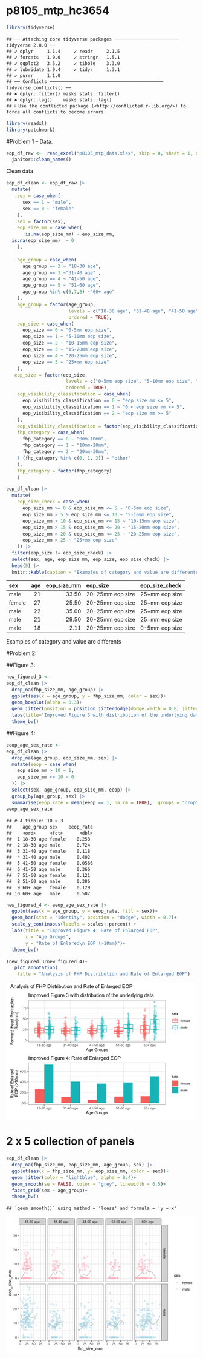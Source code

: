 p8105_mtp_hc3654
================

``` r
library(tidyverse)
```

    ## ── Attaching core tidyverse packages ──────────────────────── tidyverse 2.0.0 ──
    ## ✔ dplyr     1.1.4     ✔ readr     2.1.5
    ## ✔ forcats   1.0.0     ✔ stringr   1.5.1
    ## ✔ ggplot2   3.5.2     ✔ tibble    3.3.0
    ## ✔ lubridate 1.9.4     ✔ tidyr     1.3.1
    ## ✔ purrr     1.1.0     
    ## ── Conflicts ────────────────────────────────────────── tidyverse_conflicts() ──
    ## ✖ dplyr::filter() masks stats::filter()
    ## ✖ dplyr::lag()    masks stats::lag()
    ## ℹ Use the conflicted package (<http://conflicted.r-lib.org/>) to force all conflicts to become errors

``` r
library(readxl)
library(patchwork)
```

\#Problem 1 – Data.

``` r
eop_df_raw <-  read_excel("p8105_mtp_data.xlsx", skip = 8, sheet = 1, na = c("NA",".", "")) |> 
  janitor::clean_names()
```

Clean data

``` r
eop_df_clean <- eop_df_raw |> 
  mutate(
    sex = case_when(
      sex == 1 ~ "male",
      sex == 0 ~ "female"
    ), 
    sex = factor(sex),
    eop_size_mm = case_when(
      !is.na(eop_size_mm) ~ eop_size_mm,  
  is.na(eop_size_mm)  ~ 0
    ),

    age_group = case_when(
      age_group == 2 ~ "18-30 age",
      age_group == 3 ~"31-40 age" ,
      age_group == 4 ~ "41-50 age",
      age_group == 5 ~ "51-60 age",
      age_group %in% c(6,7,8) ~"60+ age"
    ),
    age_group = factor(age_group, 
                       levels = c("18-30 age", "31-40 age", "41-50 age", "51-60 age", "60+ age"),
                       ordered = TRUE),
    eop_size = case_when( 
      eop_size == 0 ~ "0-5mm eop size",
      eop_size == 1 ~ "5-10mm eop size",
      eop_size == 2 ~ "10-15mm eop size",
      eop_size == 3 ~ "15-20mm eop size",
      eop_size == 4 ~ "20-25mm eop size",
      eop_size == 5 ~ "25+mm eop size"
    ),
   eop_size = factor(eop_size,
                      levels = c("0-5mm eop size", "5-10mm eop size", "10-15mm eop size", "15-20mm eop size", "20-25mm eop size", "25+mm eop size"),
                      ordered = TRUE),
    eop_visibility_classification = case_when(
      eop_visibility_classification == 0 ~ "eop size mm <= 5",
      eop_visibility_classification == 1 ~ "0 < eop size mm <= 5",
      eop_visibility_classification == 2 ~ "eop size mm >= 5"
    ),
    eop_visibility_classification = factor(eop_visibility_classification),
    fhp_category = case_when(
      fhp_category == 0 ~ "0mm-10mm",
      fhp_category == 1 ~ "10mm-20mm",
      fhp_category == 2 ~ "20mm-30mm",
    ! (fhp_category %in% c(0, 1, 2)) ~ "other"
    ),
    fhp_category = factor(fhp_category)
    )
```

``` r
eop_df_clean |> 
  mutate(
    eop_size_check = case_when(
      eop_size_mm >= 0 & eop_size_mm <= 5 ~ "0-5mm eop size",
      eop_size_mm > 5 & eop_size_mm <= 10 ~ "5-10mm eop size",
      eop_size_mm > 10 & eop_size_mm <= 15 ~ "10-15mm eop size",
      eop_size_mm > 15 & eop_size_mm <= 20 ~ "15-20mm eop size",
      eop_size_mm > 20 & eop_size_mm <= 25 ~ "20-25mm eop size",
      eop_size_mm > 25 ~ "25+mm eop size"
    )) |> 
  filter(eop_size != eop_size_check) |> 
  select(sex, age, eop_size_mm, eop_size, eop_size_check) |> 
  head(5) |> 
  knitr::kable(caption = "Examples of category and value are differents")
```

| sex    | age | eop_size_mm | eop_size         | eop_size_check |
|:-------|----:|------------:|:-----------------|:---------------|
| male   |  21 |       33.50 | 20-25mm eop size | 25+mm eop size |
| female |  27 |       25.50 | 20-25mm eop size | 25+mm eop size |
| male   |  22 |       35.00 | 20-25mm eop size | 25+mm eop size |
| male   |  21 |       29.50 | 20-25mm eop size | 25+mm eop size |
| male   |  18 |        2.11 | 20-25mm eop size | 0-5mm eop size |

Examples of category and value are differents

\#Problem 2:

\##Figure 3:

``` r
new_figured_3 <- 
eop_df_clean |> 
  drop_na(fhp_size_mm, age_group) |> 
  ggplot(aes(x = age_group, y = fhp_size_mm, color = sex))+
  geom_boxplot(alpha = 0.3)+
  geom_jitter(position = position_jitterdodge(dodge.width = 0.8, jitter.width = 0.2), alpha = 0.2)+
  labs(title="Improved Figure 3 with distribution of the underlying data", x = "Age Groups", y = "Forward Head Protraction\n Size(mm)")+
  theme_bw()
```

\##Figure 4:

``` r
eeop_age_sex_rate <- 
eop_df_clean |> 
  drop_na(age_group, eop_size_mm, sex) |> 
  mutate(eeop = case_when(
    eop_size_mm > 10 ~ 1,
    eop_size_mm <= 10 ~ 0
  )) |> 
  select(sex, age_group, eop_size_mm, eeop) |> 
  group_by(age_group, sex) |> 
  summarise(eeop_rate = mean(eeop == 1, na.rm = TRUE), .groups = "drop")
eeop_age_sex_rate
```

    ## # A tibble: 10 × 3
    ##    age_group sex    eeop_rate
    ##    <ord>     <fct>      <dbl>
    ##  1 18-30 age female    0.258 
    ##  2 18-30 age male      0.724 
    ##  3 31-40 age female    0.118 
    ##  4 31-40 age male      0.402 
    ##  5 41-50 age female    0.0566
    ##  6 41-50 age male      0.366 
    ##  7 51-60 age female    0.121 
    ##  8 51-60 age male      0.386 
    ##  9 60+ age   female    0.129 
    ## 10 60+ age   male      0.507

``` r
new_figured_4 <- eeop_age_sex_rate |> 
  ggplot(aes(x = age_group, y = eeop_rate, fill = sex))+
  geom_bar(stat = "identity", position = "dodge", width = 0.7)+
  scale_y_continuous(labels = scales::percent) +
  labs(title = "Improved Figure 4: Rate of Enlarged EOP", 
       x = "Age Groups",
       y = "Rate of Enlared\n EOP (>10mm)")+
  theme_bw()
```

``` r
(new_figured_3/new_figured_4)+
   plot_annotation(
    title = "Analysis of FHP Distribution and Rate of Enlarged EOP")
```

![](p8105_mtp_hc3654_files/figure-gfm/unnamed-chunk-7-1.png)<!-- -->

# 2 x 5 collection of panels

``` r
eop_df_clean |> 
  drop_na(fhp_size_mm, eop_size_mm, age_group, sex) |> 
  ggplot(aes(x = fhp_size_mm, y= eop_size_mm, color = sex))+
  geom_jitter(color = "lightblue", alpha = 0.4)+
  geom_smooth(se = FALSE, color = "grey", linewidth = 0.5)+
  facet_grid(sex ~ age_group)+
  theme_bw()
```

    ## `geom_smooth()` using method = 'loess' and formula = 'y ~ x'

![](p8105_mtp_hc3654_files/figure-gfm/unnamed-chunk-8-1.png)<!-- -->
